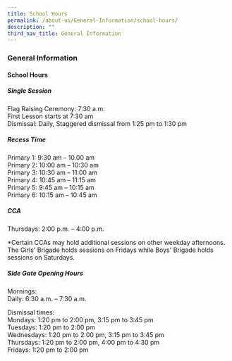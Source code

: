 ```yaml
---
title: School Hours
permalink: /about-us/General-Information/school-hours/
description: ""
third_nav_title: General Information
---
```

### **General Information**
#### **School Hours**

##### **Single Session**

Flag Raising Ceremony: 7:30 a.m.<br>
First Lesson starts at 7:30 am<br>
Dismissal: Daily, Staggered dismissal from 1:25 pm to 1:30 pm

##### **Recess Time**



Primary 1: 9:30 am – 10.00 am<br>
Primary 2: 10:00 am – 10:30 am <br>
Primary 3: 10:30 am – 11:00 am  <br>
Primary 4: 10:45 am – 11:15 am <br>
Primary 5: 9:45 am – 10:15 am <br>
Primary 6: 10:15 am – 10:45 am

##### **CCA**

Thursdays: 2:00 p.m. – 4:00 p.m. 

*Certain CCAs may hold additional sessions on other weekday afternoons. The Girls' Brigade holds sessions on Fridays while Boys' Brigade holds sessions on Saturdays. 

##### **Side Gate Opening Hours**

Mornings: <br>
Daily: 6:30 a.m. – 7:30 a.m. 

Dismissal times: <br>
Mondays: 1:20 pm to 2:00 pm, 3:15 pm to 3:45 pm<br>
Tuesdays: 1:20 pm to 2:00 pm<br>
Wednesdays: 1:20 pm to 2:00 pm, 3:15 pm to 3:45 pm<br>
Thursdays: 1:20 pm to 2:00 pm, 4:00 pm to 4:30 pm<br>
Fridays: 1:20 pm to 2:00 pm